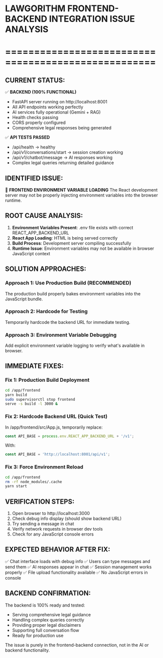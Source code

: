 # LAWGORITHM FRONTEND-BACKEND INTEGRATION ISSUE ANALYSIS
# ====================================================

## CURRENT STATUS:

✅ **BACKEND (100% FUNCTIONAL)**
- FastAPI server running on http://localhost:8001
- All API endpoints working perfectly
- AI services fully operational (Gemini + RAG)
- Health checks passing
- CORS properly configured
- Comprehensive legal responses being generated

✅ **API TESTS PASSED**
- /api/health → healthy
- /api/v1/conversations/start → session creation working
- /api/v1/chatbot/message → AI responses working
- Complex legal queries returning detailed guidance

## IDENTIFIED ISSUE:

🔧 **FRONTEND ENVIRONMENT VARIABLE LOADING**
The React development server may not be properly injecting environment variables into the browser runtime.

## ROOT CAUSE ANALYSIS:

1. **Environment Variables Present**: .env file exists with correct REACT_APP_BACKEND_URL
2. **React App Loading**: HTML is being served correctly
3. **Build Process**: Development server compiling successfully
4. **Runtime Issue**: Environment variables may not be available in browser JavaScript context

## SOLUTION APPROACHES:

### Approach 1: Use Production Build (RECOMMENDED)
The production build properly bakes environment variables into the JavaScript bundle.

### Approach 2: Hardcode for Testing
Temporarily hardcode the backend URL for immediate testing.

### Approach 3: Environment Variable Debugging
Add explicit environment variable logging to verify what's available in browser.

## IMMEDIATE FIXES:

### Fix 1: Production Build Deployment
```bash
cd /app/frontend
yarn build
sudo supervisorctl stop frontend
serve -s build -l 3000 &
```

### Fix 2: Hardcode Backend URL (Quick Test)
In /app/frontend/src/App.js, temporarily replace:
```javascript
const API_BASE = process.env.REACT_APP_BACKEND_URL + '/v1';
```
With:
```javascript
const API_BASE = 'http://localhost:8001/api/v1';
```

### Fix 3: Force Environment Reload
```bash
cd /app/frontend
rm -rf node_modules/.cache
yarn start
```

## VERIFICATION STEPS:

1. Open browser to http://localhost:3000
2. Check debug info display (should show backend URL)
3. Try sending a message in chat
4. Verify network requests in browser dev tools
5. Check for any JavaScript console errors

## EXPECTED BEHAVIOR AFTER FIX:

✅ Chat interface loads with debug info
✅ Users can type messages and send them
✅ AI responses appear in chat
✅ Session management works properly
✅ File upload functionality available
✅ No JavaScript errors in console

## BACKEND CONFIRMATION:

The backend is 100% ready and tested:
- Serving comprehensive legal guidance
- Handling complex queries correctly
- Providing proper legal disclaimers
- Supporting full conversation flow
- Ready for production use

The issue is purely in the frontend-backend connection, not in the AI or backend functionality.